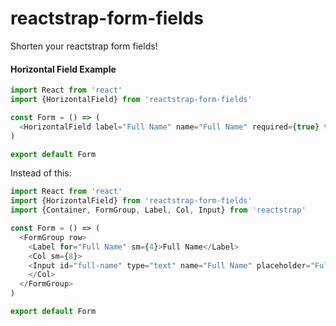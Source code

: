 # reactstrap-form-fields
Shorten your reactstrap form fields! 

#### Horizontal Field Example
```js
import React from 'react'
import {HorizontalField} from 'reactstrap-form-fields'

const Form = () => (
  <HorizontalField label="Full Name" name="Full Name" required={true} type="text"/>
)

export default Form
```

Instead of this: 

```js
import React from 'react'
import {HorizontalField} from 'reactstrap-form-fields'
import {Container, FormGroup, Label, Col, Input} from 'reactstrap'

const Form = () => (
  <FormGroup row>
    <Label for="Full Name" sm={4}>Full Name</Label>
    <Col sm={8}>
    <Input id="full-name" type="text" name="Full Name" placeholder="Full Name" required={true}/>
    </Col>
  </FormGroup>
)

export default Form
```
